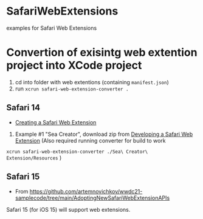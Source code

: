# SafariWebExtensions
examples for Safari Web Extensions


# Convertion of exisintg web extention project into XCode project
1. cd into folder with web extentions (containing `manifest.json`)
2. run `xcrun safari-web-extension-converter .`

## Safari 14
- [Creating a Safari Web Extension](https://developer.apple.com/documentation/safariservices/safari_web_extensions/creating_a_safari_web_extension)

1. Example #1 "Sea Creator", download zip from [Developing a Safari Web Extension](https://developer.apple.com/documentation/safariservices/safari_web_extensions/developing_a_safari_web_extension)
(Also required running converter for build to work

`xcrun safari-web-extension-converter ./Sea\ Creator\ Extension/Resources`
)

## Safari 15
- From https://github.com/artemnovichkov/wwdc21-samplecode/tree/main/AdoptingNewSafariWebExtensionAPIs

Safari 15 (for iOS 15) will support web extensions.
